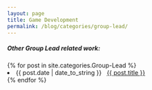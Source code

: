```yaml
---
layout: page
title: Game Development
permalink: /blog/categories/group-lead/
---
```


<h5> Other Group Lead related work: </h5>

<div class="card">
	{% for post in site.categories.Group-Lead %}
		<li class="category-posts"><span>{{ post.date | date_to_string }}</span> &nbsp; <a href="{{ post.url }}">{{ post.title }}</a></li>
	{% endfor %}
</div>

